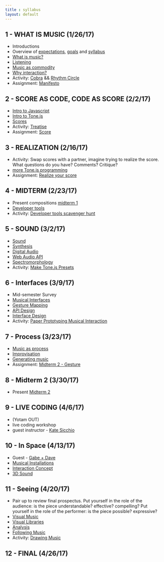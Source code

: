 ```yaml
---
title : syllabus
layout: default
---
```


## 1 - WHAT IS MUSIC (1/26/17)

* Introductions
* Overview of [expectations]({{site.baseurl}}/expectations), [goals]({{site.baseurl}}/goals) and [syllabus]({{site.baseurl}}/syllabus)
* [What is music?]({{site.baseurl}}/module/what_is_music)
* [Listening]({{site.baseurl}}/module/listening)
* [Music as commodity]({{site.baseurl}}/module/commodity)
* [Why interaction?]({{site.baseurl}}/module/why_interaction)
* Activity: [Cobra]({{site.baseurl}}/activity/cobra) && [Rhythm Circle]({{site.baseurl}}/activity/rhythm_circle)
* Assignment: [Manifesto]({{site.baseurl}}/assignment/manifesto)


## 2 - SCORE AS CODE, CODE AS SCORE (2/2/17)

* [Intro to Javascript]({{site.baseurl}}/module/intro_to_javascript)
* [Intro to Tone.js]({{site.baseurl}}/module/intro_to_tone)
* [Scores]({{site.baseurl}}/module/scores)
* Activity: [Treatise]({{site.baseurl}}/activity/treatise)
* Assignment: [Score]({{site.baseurl}}/assignment/score)

## 3 - REALIZATION (2/16/17)

* Activity: Swap scores with a partner, imagine trying to realize the score. What questions do you have? Comments? Critique?
* [more Tone.js programming]({{site.baseurl}}/module/tone_2)
* Assignment: [Realize your score]({{site.baseurl}}/assignment/midterm_1)

## 4 - MIDTERM (2/23/17)

* Present compositions [midterm 1]({{site.baseurl}}/assignment/midterm_1)
* [Developer tools]({{site.baseurl}}/module/developer_tools)
* Activity: [Developer tools scavenger hunt]({{site.baseurl}}/activity/debugging.html)

## 5 - SOUND (3/2/17)

* [Sound]({{site.baseurl}}/module/sound)
* [Synthesis]({{site.baseurl}}/module/synthesis)
* [Digital Audio]({{site.baseurl}}/module/digital_audio)
* [Web Audio API]({{site.baseurl}}/module/web_audio)
* [Spectromorphology]({{site.baseurl}}/module/spectromorphology)
* Activity: [Make Tone.js Presets]({{site.baseurl}}/activity/presets)

## 6 - Interfaces (3/9/17)

* Mid-semester Survey
* [Musical Interfaces]({{site.baseurl}}/module/musical_interfaces)
* [Gesture Mapping]({{site.baseurl}}/module/gesture_mapping)
* [API Design]({{site.baseurl}}/module/api_design)
* [Interface Design]({{site.baseurl}}/module/interface_design)
* Activity: [Paper Prototyping Musical Interaction]({{site.baseurl}}/activity/paper_prototype)

## 7 - Process (3/23/17)

* [Music as process]({{site.baseurl}}/module/process_music)
* [Improvisation]({{site.baseurl}}/module/improvisation)
* [Generating music]({{site.baseurl}}/module/randomization)
* Assignment: [Midterm 2 - Gesture]({{site.baseurl}}/assignment/midterm_2)

## 8 - Midterm 2 (3/30/17)

* Present [Midterm 2]({{site.baseurl}}/assignment/midterm_2)

## 9 - LIVE CODING (4/6/17)

* (Yotam OUT)
* live coding workshop
* guest instructor - [Kate Sicchio](http://blog.sicchio.com/)	

## 10 - In Space (4/13/17)

* Guest - [Gabe + Dave](http://www.daveandgabe.care/)
* [Musical Installations]({{site.baseurl}}/module/installations)
* [Interaction Concept]({{site.baseurl}}/module/interaction_concept)
* [3D Sound]({{site.baseurl}}/module/3d_sound)

## 11 - Seeing (4/20/17)

* Pair up to review final prospectus. Put yourself in the role of the audience: is the piece understandable? effective? compelling? Put yourself in the role of the performer: is the piece possible? expressive? 
* [Visual Music]({{site.baseurl}}/module/visual_music)
* [Visual Libraries]({{site.baseurl}}/module/visual_libraries)
* [Analysis]({{site.baseurl}}/module/analysis)
* [Following Music]({{site.baseurl}}/module/following_music)
* Activity: [Drawing Music]({{site.baseurl}}/activity/drawing_music)

## 12 - FINAL (4/26/17)

